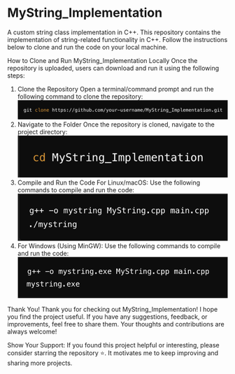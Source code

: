# MyString_Implementation
A custom string class implementation in C++.
This repository contains the implementation of string-related functionality in C++. Follow the instructions below to clone and run the code on your local machine.

How to Clone and Run MyString_Implementation Locally
Once the repository is uploaded, users can download and run it using the following steps:

1. Clone the Repository
Open a terminal/command prompt and run the following command to clone the repository:
![Screenshot](MyStringImages/s1.png)
2. Navigate to the Folder
Once the repository is cloned, navigate to the project directory:
![Screenshot](MyStringImages/s2.png)
3. Compile and Run the Code
For Linux/macOS:
Use the following commands to compile and run the code:
![Screenshot](MyStringImages/s3.png)
4. For Windows (Using MinGW):
Use the following commands to compile and run the code:
![Screenshot](MyStringImages/s4.png)

Thank You!
Thank you for checking out MyString_Implementation! I hope you find the project useful. If you have any suggestions, feedback, or improvements, feel free to share them. Your thoughts and contributions are always welcome!

Show Your Support:
If you found this project helpful or interesting, please consider starring the repository ⭐. It motivates me to keep improving and sharing more projects.
